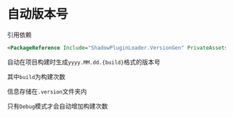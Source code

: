 # 自动版本号

引用依赖
```xml
<PackageReference Include="ShadowPluginLoader.VersionGen" PrivateAssets="All" />
```

自动在项目构建时生成`yyyy.MM.dd.{build}`格式的版本号

其中`build`为构建次数

信息存储在`.version`文件夹内

只有`Debug`模式才会自动增加构建次数